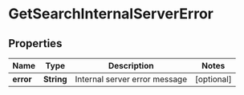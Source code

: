 
# GetSearchInternalServerError

## Properties
Name | Type | Description | Notes
------------ | ------------- | ------------- | -------------
**error** | **String** | Internal server error message |  [optional]



